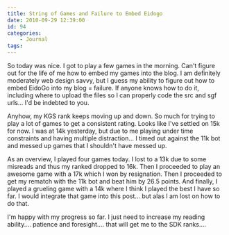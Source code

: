 ```yaml
---
title: String of Games and Failure to Embed Eidogo
date: 2010-09-29 12:39:00
id: 94
categories:
	- Journal
tags:
---
```


So today was nice. I got to play a few games in the morning. Can't figure out for the life of me how to embed my games into the blog. I am definitely moderately web design savvy, but I guess my ability to figure out how to embed EidoGo into my blog = failure. If anyone knows how to do it, including where to upload the files so I can properly code the src and sgf urls... I'd be indebted to you.

Anyhow, my KGS rank keeps moving up and down. So much for trying to play a lot of games to get a consistent rating. Looks like I've settled on 15k for now. I was at 14k yesterday, but due to me playing under time constraints and having multiple distraction... I timed out against the 11k bot and messed up games that I shouldn't have messed up.

As an overview, I played four games today. I lost to a 13k due to some misreads and thus my ranked dropped to 16k. Then I proceeded to play an awesome game with a 17k which I won by resignation. Then I proceeded to get my rematch with the 11k bot and beat him by 26.5 points. And finally, I played a grueling game with a 14k where I think I played the best I have so far. I would integrate that game into this post... but alas I am lost on how to do that.

I'm happy with my progress so far. I just need to increase my reading ability.... patience and foresight.... that will get me to the SDK ranks....